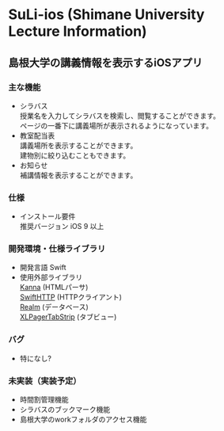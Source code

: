 # SuLi-ios (Shimane University Lecture Information)
## 島根大学の講義情報を表示するiOSアプリ

### 主な機能
* シラバス  
授業名を入力してシラバスを検索し、閲覧することができます。   
ページの一番下に講義場所が表示されるようになっています。
* 教室配当表   
講義場所を表示することができます。  
建物別に絞り込むこともできます。  
* お知らせ  
補講情報を表示することができます。

### 仕様  
* インストール要件    
推奨バージョン iOS 9 以上

### 開発環境・仕様ライブラリ
* 開発言語 Swift
* 使用外部ライブラリ  
[Kanna](http://tid-kijyun.github.io/Kanna/) (HTMLパーサ)  
[SwiftHTTP](https://github.com/daltoniam/SwiftHTTP) (HTTPクライアント)  
[Realm](https://realm.io/docs/swift/latest/) (データベース)  
[XLPagerTabStrip](https://github.com/xmartlabs/XLPagerTabStrip) (タブビュー)  

### バグ  
* 特になし?

### 未実装（実装予定）  
* 時間割管理機能  
* シラバスのブックマーク機能  
* 島根大学のworkフォルダのアクセス機能
